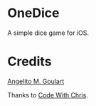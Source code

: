 OneDice
=======

A simple dice game for iOS.

Credits
========
[Angelito M. Goulart](http://www.angelitomg.com/)

Thanks to [Code With Chris](http://codewithchris.com/).
